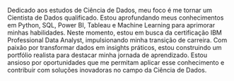 Dedicado aos estudos de Ciência de Dados, meu foco é me tornar um Cientista de Dados qualificado. Estou aprofundando meus conhecimentos em Python, SQL, Power BI, Tableau e Machine Learning para aprimorar minhas habilidades. Neste momento, estou em busca da certificação IBM Professional Data Analyst, impulsionando minha transição de carreira. Com paixão por transformar dados em insights práticos, estou construindo um portfólio realista para destacar minha jornada de aprendizado. Estou ansioso por oportunidades que me permitam aplicar esse conhecimento e contribuir com soluções inovadoras no campo da Ciência de Dados. 
